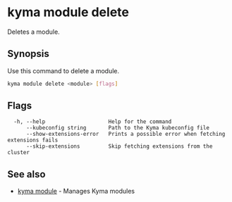 # kyma module delete

Deletes a module.

## Synopsis

Use this command to delete a module.

```bash
kyma module delete <module> [flags]
```

## Flags

```text
  -h, --help                    Help for the command
      --kubeconfig string       Path to the Kyma kubeconfig file
      --show-extensions-error   Prints a possible error when fetching extensions fails
      --skip-extensions         Skip fetching extensions from the cluster
```

## See also

* [kyma module](kyma_module.md) - Manages Kyma modules
